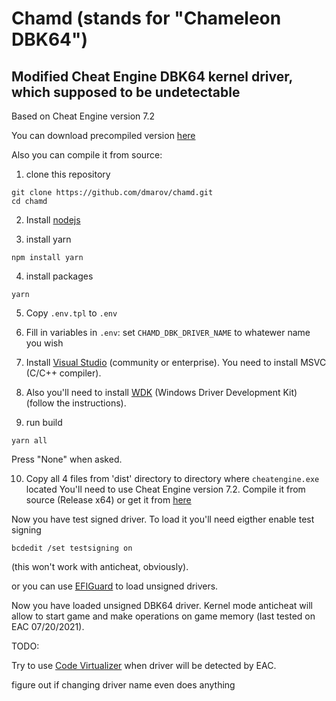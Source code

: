 # Chamd (stands for "Chameleon DBK64")

## Modified Cheat Engine DBK64 kernel driver, which supposed to be undetectable

Based on Cheat Engine version 7.2

You can download precompiled version [here](https://github.com/dmarov/chamd/releases)

Also you can compile it from source:
1. clone this repository

```
git clone https://github.com/dmarov/chamd.git
cd chamd
```

2. Install [nodejs](https://nodejs.org/en/)

3. install yarn
```
npm install yarn
```

4. install packages
```
yarn
```

5. Copy `.env.tpl` to `.env`

6. Fill in variables in `.env`:
set `CHAMD_DBK_DRIVER_NAME` to whatewer name you wish

7. Install [Visual Studio](https://visualstudio.microsoft.com/thank-you-downloading-visual-studio/?sku=Community&rel=16)
(community or enterprise).
You need to install MSVC (C/C++ compiler).

8. Also you'll need to install [WDK](https://docs.microsoft.com/en-us/windows-hardware/drivers/download-the-wdk)
(Windows Driver Development Kit)
(follow the instructions).

9. run build
```
yarn all
```
Press "None" when asked.

10. Copy all 4 files from 'dist' directory to directory where `cheatengine.exe` located
You'll need to use Cheat Engine version 7.2. Compile it from source (Release x64)
or get it from [here](https://github.com/dmarov/cheat-engine/releases/tag/v7.2)

Now you have test signed driver.
To load it you'll need eigther enable test signing

```
bcdedit /set testsigning on
```
(this won't work with anticheat, obviously).

or you can use
[EFIGuard](https://github.com/Mattiwatti/EfiGuard) to load unsigned drivers.

Now you have loaded unsigned DBK64 driver.
Kernel mode anticheat will allow to start game and make operations on game memory
(last tested on EAC 07/20/2021).


TODO:

Try to use [Code Virtualizer](https://www.oreans.com/CodeVirtualizer.php) when driver will be detected by EAC.

figure out if changing driver name even does anything
